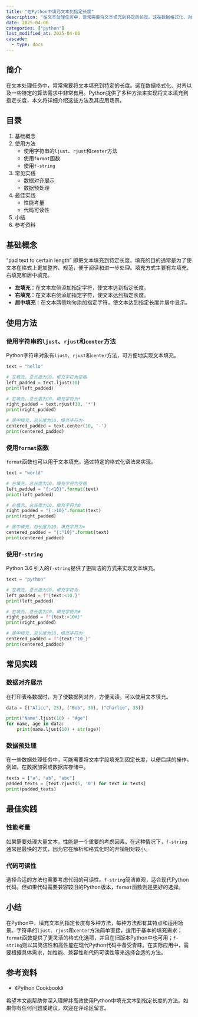 ```yaml
---
title: "在Python中填充文本到指定长度"
description: "在文本处理任务中，常常需要将文本填充到特定的长度。这在数据格式化、对齐以及一些特定的算法需求中非常有用。Python提供了多种方法来实现将文本填充到指定长度，本文将详细介绍这些方法及其应用场景。"
date: 2025-04-06
categories: ["python"]
last_modified_at: 2025-04-06
cascade:
  - type: docs
---
```



## 简介
在文本处理任务中，常常需要将文本填充到特定的长度。这在数据格式化、对齐以及一些特定的算法需求中非常有用。Python提供了多种方法来实现将文本填充到指定长度，本文将详细介绍这些方法及其应用场景。

<!-- more -->
## 目录
1. 基础概念
2. 使用方法
    - 使用字符串的`ljust`、`rjust`和`center`方法
    - 使用`format`函数
    - 使用`f-string`
3. 常见实践
    - 数据对齐展示
    - 数据预处理
4. 最佳实践
    - 性能考量
    - 代码可读性
5. 小结
6. 参考资料

## 基础概念
“pad text to certain length” 即把文本填充到特定长度。填充的目的通常是为了使文本在格式上更加整齐、规范，便于阅读和进一步处理。填充方式主要有左填充、右填充和居中填充。
- **左填充**：在文本左侧添加指定字符，使文本达到指定长度。
- **右填充**：在文本右侧添加指定字符，使文本达到指定长度。
- **居中填充**：在文本两侧均匀添加指定字符，使文本达到指定长度并居中显示。

## 使用方法

### 使用字符串的`ljust`、`rjust`和`center`方法
Python字符串对象有`ljust`、`rjust`和`center`方法，可方便地实现文本填充。
```python
text = "hello"

# 左填充，总长度为10，填充字符为空格
left_padded = text.ljust(10)
print(left_padded)  

# 右填充，总长度为10，填充字符为*
right_padded = text.rjust(10, '*')
print(right_padded)  

# 居中填充，总长度为10，填充字符为-
centered_padded = text.center(10, '-')
print(centered_padded)  
```
### 使用`format`函数
`format`函数也可以用于文本填充，通过特定的格式化语法来实现。
```python
text = "world"

# 左填充，总长度为10，填充字符为空格
left_padded = "{:<10}".format(text)
print(left_padded)  

# 右填充，总长度为10，填充字符为0
right_padded = "{:>10}".format(text)
print(right_padded)  

# 居中填充，总长度为10，填充字符为=
centered_padded = "{:^10}".format(text)
print(centered_padded)  
```
### 使用`f-string`
Python 3.6 引入的`f-string`提供了更简洁的方式来实现文本填充。
```python
text = "python"

# 左填充，总长度为10，填充字符为.
left_padded = f"{text:<10.}"
print(left_padded)  

# 右填充，总长度为10，填充字符为#
right_padded = f"{text:>10#}"
print(right_padded)  

# 居中填充，总长度为10，填充字符为_
centered_padded = f"{text:^10_}"
print(centered_padded)  
```

## 常见实践

### 数据对齐展示
在打印表格数据时，为了使数据列对齐，方便阅读，可以使用文本填充。
```python
data = [("Alice", 25), ("Bob", 30), ("Charlie", 35)]

print("Name".ljust(10) + "Age")
for name, age in data:
    print(name.ljust(10) + str(age))
```

### 数据预处理
在一些数据处理任务中，可能需要将文本字段填充到固定长度，以便后续的操作。例如，在数据加密或数据库存储中。
```python
texts = ["a", "ab", "abc"]
padded_texts = [text.rjust(5, '0') for text in texts]
print(padded_texts)  
```

## 最佳实践

### 性能考量
如果需要处理大量文本，性能是一个重要的考虑因素。在这种情况下，`f-string`通常是最快的方式，因为它在解析和格式化时的开销相对较小。

### 代码可读性
选择合适的方法也需要考虑代码的可读性。`f-string`简洁直观，适合现代Python代码。但如果代码需要兼容较旧的Python版本，`format`函数则是更好的选择。

## 小结
在Python中，填充文本到指定长度有多种方法，每种方法都有其特点和适用场景。字符串的`ljust`、`rjust`和`center`方法简单直接，适用于基本的填充需求；`format`函数提供了更灵活的格式化选项，并且在旧版本Python中也可用；`f-string`则以其简洁性和高性能在现代Python代码中备受青睐。在实际应用中，需要根据具体需求，如性能、兼容性和代码可读性等来选择合适的方法。

## 参考资料
- 《Python Cookbook》

希望本文能帮助你深入理解并高效使用Python中填充文本到指定长度的方法。如果你有任何问题或建议，欢迎在评论区留言。  